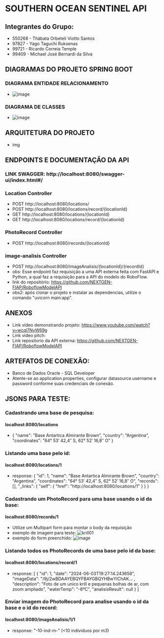# SOUTHERN OCEAN SENTINEL API
## Integrantes do Grupo:
- 550268 - Thábata Orbeteli Viotto Santos 
- 97827 - Yago Taguchi Ruksenas
- 99721 - Ricardo Correia Temple
- 99409 -  Michael José Bernardi da Silva

## DIAGRAMAS DO PROJETO SPRING BOOT
### DIAGRAMA ENTIDADE RELACIONAMENTO
- ![image](https://github.com/RickMaverick/SouthernOceanSentinel_API/assets/122487111/bfde61b5-7b37-4da2-aa51-ca3c7fbc1171)

### DIAGRAMA DE CLASSES
- ![image](https://github.com/RickMaverick/SouthernOceanSentinel_API/assets/122487111/ae93ec45-ae78-461a-b0c8-c0c54ff5444c)

## ARQUITETURA DO PROJETO
- img

## ENDPOINTS E DOCUMENTAÇÃO DA API
### LINK SWAGGER: http://localhost:8080/swagger-ui/index.html#/
### Location Controller
- POST http://localhost:8080/locations/
- POST http://localhost:8080/locations/record/{locationId}
- GET http://localhost:8080/locations/{locationId}
- GET http://localhost:8080/locations/record/{locationId}
### PhotoRecord Controller
- POST http://localhost:8080/records/{locationId}
### image-analisis Controller
- POST http://localhost:8080/imageAnalisis/{locationId}/{recordId}
- obs: Esse endpoint faz requisição a uma API externa feita com FastAPI e Python, a qual faz a requisição para a API do modelo do RoboFlow.
- link do repositório: https://github.com/NEXTGEN-FIAP/RoboflowModelAPI
- obs2: após clonar o projeto e instalar as dependencias, utilize o comando "uvicorn main:app". 

## ANEXOS
- Link video demonstrando projeto: https://www.youtube.com/watch?v=wcql7NyW69g
- Link video pitch: 
- Link repositorio da API externa: https://github.com/NEXTGEN-FIAP/RoboflowModelAPI

## ARTEFATOS DE CONEXÃO:
- Banco de Dados Oracle - SQL Developer
- Atente-se ao application.properties, configurar datasource.username e password conforme suas credenciais de conexão.
  
## JSONS PARA TESTE:
### Cadastrando uma base de pesquisa:
#### localhost:8080/locations
- {
	"name": "Base Antartica Almirante Brown",
	"country": "Argentina",
	"coordinates": "64° 53′ 42,4″ S, 62° 52′ 16,8″ O"
}

### Listando uma base pelo id:
#### localhost:8080/locations/1
- response: {
	"id": 1,
	"name": "Base Antartica Almirante Brown",
	"country": "Argentina",
	"coordinates": "64° 53′ 42,4″ S, 62° 52′ 16,8″ O",
	"records": [],
	"_links": {
		"self": {
			"href": "http://localhost:8080/locations/1"
		}
	}
}

### Cadastrando um PhotoRecord para uma base usando o id da base:
#### localhost:8080/records/1
* Utilize um Multipart form para montar o body da requisição
* exemplo de imagem para teste: ![krill01](https://github.com/RickMaverick/SouthernOceanSentinel_API/assets/122487111/8319e10e-d96b-4cdc-830f-645874209c09)
* exemplo do form preenchido: ![image](https://github.com/RickMaverick/SouthernOceanSentinel_API/assets/122487111/07ad426d-ba26-4081-8dcd-a8c792246f91)

### Listando todos os PhotoRecords de uma base pelo id da base:
#### localhost:8080/locations/record/1
- response: [
	{
		"id": 1,
		"date": "2024-06-03T19:27:14.243658",
		"imageData": "/9j/2wBDAAYEBQYFBAYGBQYHBwYIChAK... ,
    "description": "Foto de um unico krill e pequenas bolhas de ar, com zoom ampliado",
    "waterTemp": "-8ºC",
		"analisisResult": null
  }
]

### Enviar imagem do PhotoRecord para analise usando o id da base e o id do record:
#### localhost:8080/imageAnalisis/1/1
- response: "-10-ind-m-" (<10 individuos por m3)
